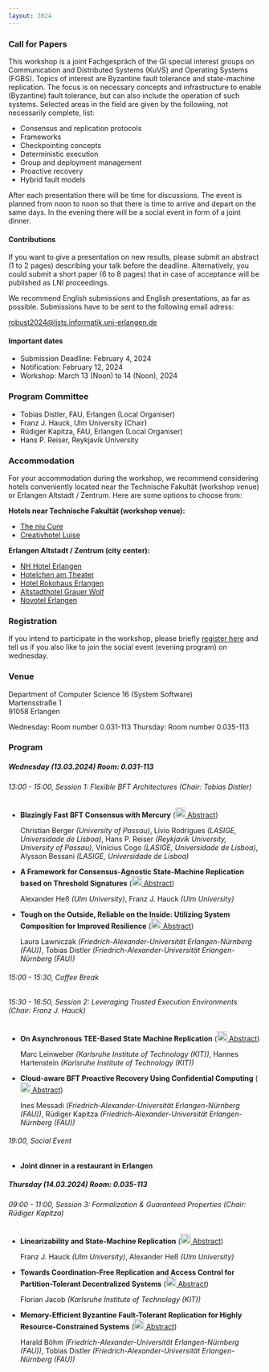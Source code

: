```yaml
---
layout: 2024
---
```


### Call for Papers

This workshop is a joint Fachgespräch of the GI special interest groups on Communication and Distributed Systems (KuVS) and Operating Systems (FGBS). Topics of interest are Byzantine fault tolerance and state-machine replication. The focus is on necessary concepts and infrastructure to enable (Byzantine) fault tolerance, but can also include the operation of such systems. Selected areas in the field are given by the following, not necessarily complete, list:


* Consensus and replication protocols
* Frameworks
* Checkpointing concepts
* Deterministic execution
* Group and deployment management
* Proactive recovery
* Hybrid fault models

<!-- * System support for blockchain
* System support for resource-limited devices and blockchain
* Resilient agreement protocols
* Trusted execution for improved resilience of decentralized infrastructures
* Blockchain consistency
* Cryptocurrency attacks and incentives
* Smart contract performance and security
* Blockchain soft and hard forks
* Anonymity and confidentiality in distributed ledgers
* Governance of distributed ledgers
* Scalability of distributed ledgers
* Use cases
* Novel application scenarios -->

After each presentation there will be time for discussions. The event is planned from noon to noon so that there is time to arrive and depart on the same days. In the evening there will be a social event in form of a joint dinner.

#### Contributions

If you want to give a presentation on new results, please submit an abstract (1 to 2 pages) describing your talk before the deadline. 
Alternatively, you could submit a short paper (6 to 8 pages) that in case of acceptance will be published as LNI proceedings. 

We recommend English submissions and English presentations, as far as possible. Submissions have to be sent to the following email adress:

[robust2024@lists.informatik.uni-erlangen.de](mailto:robust2024@lists.informatik.uni-erlangen.de) 

#### Important dates

* Submission Deadline: February 4, 2024
* Notification: February 12, 2024
* Workshop: March 13 (Noon) to 14 (Noon), 2024

### Program Committee


* Tobias Distler, FAU, Erlangen (Local Organiser)
* Franz J. Hauck, Ulm University (Chair)
* Rüdiger Kapitza, FAU, Erlangen (Local Organiser)
* Hans P. Reiser, Reykjavík University


### Accommodation

For your accommodation during the workshop, we recommend considering hotels conveniently located near the Technische Fakultät (workshop venue) or Erlangen Altstadt / Zentrum. Here are some options to choose from:

**Hotels near Technische Fakultät (workshop venue):**

* [The niu Cure](https://the.niu.de/hotels/deutschland/erlangen/the-niu-cure)
* [Creativhotel Luise](https://www.hotel-luise.de/)


**Erlangen Altstadt / Zentrum (city center):**

* [NH Hotel Erlangen](https://www.nh-hotels.com/en/hotel/nh-erlangen)
* [Hotelchen am Theater](https://hotelchen-am-theater.de)
* [Hotel Rokohaus Erlangen](https://hotel-rokokohaus-erlangen.hotel-mix.de/)
* [Altstadthotel Grauer Wolf](https://grauer-wolf.de/)
* [Novotel Erlangen](https://all.accor.com/hotel/5376/index.de.shtml?utm_campaign=seo+maps&utm_medium=seo+maps&utm_source=google+Maps)



### Registration

If you intend to participate in the workshop, please briefly [register here](https://www.betriebssysteme.org/aktivitaeten/treffen/robust2024/) and tell us if you also like to join the social event (evening program) on wednesday.


### Venue

Department of Computer Science 16 (System Software) \
Martensstraße 1 \
91058 Erlangen 

Wednesday: Room number  0.031-113
Thursday: Room number 0.035-113


### Program

##### Wednesday (13.03.2024) Room: 0.031-113

###### 13:00 - 15:00, Session 1: Flexible BFT Architectures (Chair: Tobias Distler)

  - **Blazingly Fast BFT Consensus with Mercury**  ([<img src="https://raw.githubusercontent.com/FortAwesome/Font-Awesome/6.x/svgs/solid/file.svg" width="20" height="20"> Abstract](/assets/abstracts/Mercury.pdf))
  
    Christian Berger *(University of Passau)*, Lívio Rodrigues *(LASIGE, Universidade de Lisboa)*, Hans P. Reiser *(Reykjavik University, University of Passau)*, Vinícius Cogo *(LASIGE, Universidade de Lisboa)*, Alysson Bessani *(LASIGE, Universidade de Lisboa)*
    
  - **A Framework for Consensus-Agnostic State-Machine Replication based on Threshold Signatures**  ([<img src="https://raw.githubusercontent.com/FortAwesome/Font-Awesome/6.x/svgs/solid/file.svg" width="20" height="20"> Abstract](/assets/abstracts/A_Framework_for_Consensus-Agnostic_State-Machine_Replication.pdf))
  
    Alexander Heß *(Ulm University)*, Franz J. Hauck *(Ulm University)*
    
  - **Tough on the Outside, Reliable on the Inside: Utilizing System Composition for Improved Resilience**  ([<img src="https://raw.githubusercontent.com/FortAwesome/Font-Awesome/6.x/svgs/solid/file.svg" width="20" height="20"> Abstract](/assets/abstracts/Utilizing_System_Composition_for_Improved_Resilience.pdf))
  
    Laura Lawniczak *(Friedrich-Alexander-Universität Erlangen-Nürnberg (FAU))*, Tobias Distler *(Friedrich-Alexander-Universität Erlangen-Nürnberg (FAU))*

###### 15:00 - 15:30, Coffee Break

###### 15:30 - 16:50, Session 2: Leveraging Trusted Execution Environments (Chair: Franz J. Hauck)

  - **On Asynchronous TEE-Based State Machine Replication**  ([<img src="https://raw.githubusercontent.com/FortAwesome/Font-Awesome/6.x/svgs/solid/file.svg" width="20" height="20"> Abstract](/assets/abstracts/On_Asynchronous_TEE_Based_State_Machine_Replication.pdf))
  
    Marc Leinweber *(Karlsruhe Institute of Technology (KIT))*, Hannes Hartenstein *(Karlsruhe Institute of Technology (KIT))*
    
  - **Cloud-aware BFT Proactive Recovery Using Confidential Computing**  ([<img src="https://raw.githubusercontent.com/FortAwesome/Font-Awesome/6.x/svgs/solid/file.svg" width="20" height="20"> Abstract](/assets/abstracts/TEE-PR.pdf))
  
    Ines Messadi *(Friedrich-Alexander-Universität Erlangen-Nürnberg (FAU))*, Rüdiger Kapitza *(Friedrich-Alexander-Universität Erlangen-Nürnberg (FAU))*
    
    
    
###### 19:00, Social Event

  - **Joint dinner in a restaurant in Erlangen**
    

##### Thursday (14.03.2024) Room: 0.035-113

###### 09:00 - 11:00, Session 3: Formalization & Guaranteed Properties (Chair: Rüdiger Kapitza)

  - **Linearizability and State-Machine Replication**  ([<img src="https://raw.githubusercontent.com/FortAwesome/Font-Awesome/6.x/svgs/solid/file.svg" width="20" height="20"> Abstract](/assets/abstracts/Linearizability_and_State-Machine_Replication.pdf))
  
    Franz J. Hauck *(Ulm University)*, Alexander Heß *(Ulm University)*
    
  - **Towards Coordination-Free Replication and Access Control for Partition-Tolerant Decentralized Systems**  ([<img src="https://raw.githubusercontent.com/FortAwesome/Font-Awesome/6.x/svgs/solid/file.svg" width="20" height="20"> Abstract](/assets/abstracts/Towards_Coordination-Free_Replication_and_Access_Control.pdf))
  
    Florian Jacob *(Karlsruhe Institute of Technology (KIT))*
    
  - **Memory-Efficient Byzantine Fault-Tolerant Replication for Highly Resource-Constrained Systems**  ([<img src="https://raw.githubusercontent.com/FortAwesome/Font-Awesome/6.x/svgs/solid/file.svg" width="20" height="20"> Abstract](/assets/abstracts/memory-efficient-bft.pdf))
  
    Harald Böhm *(Friedrich-Alexander-Universität Erlangen-Nürnberg (FAU))*, Tobias Distler *(Friedrich-Alexander-Universität Erlangen-Nürnberg (FAU))*


